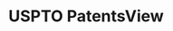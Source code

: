 ---
layout: default
bigquery: https://console.cloud.google.com/bigquery?p=patents-public-data&d=patentsview&page=dataset
citation: Attribution should be given to PatentsView for use, distribution, or derivative
  works.
code: https://github.com/CSSIP-AIR/PatentsView-Code-Snippets/
contributors: USPTO
cost: None
description: 'PatentsView includes US patent data including raw data (summaries, applications,
  pregrant applications), disambugations of inventors and assignees, and inventor
  gender estimates.  Also foreign priority data, # of figures and sheets, and government
  interest statements.'
documentation: https://patentsview.org/query/builder-faqs
last_edit: 04/05/2022, 11:22:26
location: https://patentsview.org/
maintained_by: USPTO
record_creation_timestamp: 12/2/2020 17:20:46
schema_fields:
- num_sheets
- sector_title
- group_id
- county
- lname
- lapse_of_patent
- disamb_assignee_id_20200331
- disamb_inventor_id_20180528
- classification_level
- state
- symbol_position
- organization
- fname
- _102_date
- disamb_inventor_id_20170307
- disamb_inventor_id_20190820
- name_last
- disamb_assignee_id_20200929
- disclaimer_date
- dependent
- organization_id
- variety
- country
- term_extension
- subgroup
- reldocno
- longitude
- disamb_inventor_id_20200929
- level_one
- num
- location_id
- state_fips
- kind
- action_date
- doctype
- uuid
- group
- subsection_id
- rule_47
- rel_id
- rawlocation_id
- main_group
- classification_value
- section_id
- filename
- male_flag
- _371_date
- name_first
- title
- text
- disamb_assignee_id_20190820
- field_title
- designation
- type
- rawassignee_id
- sequence
- disamb_inventor_id_20191008
- subgroup_id
- male
- relkind
- disamb_assignee_id_20190312
- series_code
- county_fips
- assignee_id
- lawyer_id
- subclass_id
- name
- withdrawn
- num_claims
- applicant_type
- length
- ipc_class
- doc_type
- category
- city
- id
- category_id
- num_figures
- disamb_assignee_id_20200630
- latitude
- application_id
- disamb_inventor_id_20170808
- exemplary
- classification_status
- disamb_inventor_id_20171003
- disamb_inventor_id_20191231
- role
- disamb_assignee_id_20181127
- citation_id
- country_transformed
- disamb_inventor_id_20200630
- abstract
- subclass
- f371_date
- term_grant
- level_three
- attribution_status
- level_two
- section
- term_disclaimer
- disamb_inventor_id_20181127
- contract_award_number
- patent_id
- mainclass_id
- disamb_assignee_id_20191008
- field_id
- disamb_inventor_id_20171226
- number
- latlong
- publication_number
- disamb_inventor_id_20200331
- inventor_id
- subcategory_id
- deceased
- date
- f102_date
- classification_data_source
- gi_statement
- rawinventor_id
- disamb_inventor_id_20190312
- ipc_version_indicator
- disamb_assignee_id_20191231
- latin_name
- disamb_inventor_id_20201229
- status
shortname: patentsview
tags:
- disambiguation
- United States
- gender
terms_of_use: Creative Commons Attribution 4.0 International License.
timeframe: 1963-1999
title: USPTO PatentsView
uuid: cf1780b1-e265-4e49-8d1d-83b9cfe0fd9a
---